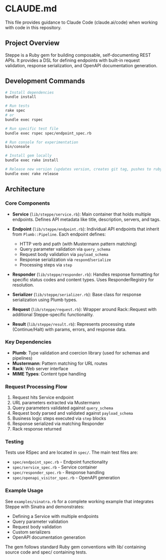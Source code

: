 # CLAUDE.md

This file provides guidance to Claude Code (claude.ai/code) when working with code in this repository.

## Project Overview

Steppe is a Ruby gem for building composable, self-documenting REST APIs. It provides a DSL for defining endpoints with built-in request validation, response serialization, and OpenAPI documentation generation.

## Development Commands

```bash
# Install dependencies
bundle install

# Run tests
rake spec
# or
bundle exec rspec

# Run specific test file
bundle exec rspec spec/endpoint_spec.rb

# Run console for experimentation
bin/console

# Install gem locally
bundle exec rake install

# Release new version (updates version, creates git tag, pushes to rubygems)
bundle exec rake release
```

## Architecture

### Core Components

- **Service** (`lib/steppe/service.rb`): Main container that holds multiple endpoints. Defines API metadata like title, description, servers, and tags.

- **Endpoint** (`lib/steppe/endpoint.rb`): Individual API endpoints that inherit from `Plumb::Pipeline`. Each endpoint defines:
  - HTTP verb and path (with Mustermann pattern matching)
  - Query parameter validation via `query_schema`
  - Request body validation via `payload_schema`
  - Response serialization via `respond`/`serialize`
  - Processing steps via `step`

- **Responder** (`lib/steppe/responder.rb`): Handles response formatting for specific status codes and content types. Uses ResponderRegistry for resolution.

- **Serializer** (`lib/steppe/serializer.rb`): Base class for response serialization using Plumb types.

- **Request** (`lib/steppe/request.rb`): Wrapper around Rack::Request with additional Steppe-specific functionality.

- **Result** (`lib/steppe/result.rb`): Represents processing state (Continue/Halt) with params, errors, and response data.

### Key Dependencies

- **Plumb**: Type validation and coercion library (used for schemas and pipelines)
- **Mustermann**: Pattern matching for URL routes
- **Rack**: Web server interface
- **MIME Types**: Content type handling

### Request Processing Flow

1. Request hits Service endpoint
2. URL parameters extracted via Mustermann
3. Query parameters validated against `query_schema`
4. Request body parsed and validated against `payload_schema`
5. Business logic steps executed via `step` blocks
6. Response serialized via matching Responder
7. Rack response returned

### Testing

Tests use RSpec and are located in `spec/`. The main test files are:
- `spec/endpoint_spec.rb` - Endpoint functionality
- `spec/service_spec.rb` - Service container
- `spec/responder_spec.rb` - Response handling
- `spec/openapi_visitor_spec.rb` - OpenAPI generation

### Example Usage

See `examples/sinatra.rb` for a complete working example that integrates Steppe with Sinatra and demonstrates:
- Defining a Service with multiple endpoints
- Query parameter validation
- Request body validation
- Custom serializers
- OpenAPI documentation generation

The gem follows standard Ruby gem conventions with lib/ containing source code and spec/ containing tests.